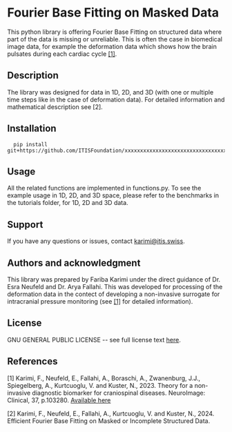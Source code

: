 # Fourier Base Fitting on Masked Data
This python library is offering Fourier Base Fitting on structured data where part of the data is missing or unreliable. This is often the case in biomedical image data, for example the deformation data which shows how the brain pulsates during each cardiac cycle [[1]](https://www.sciencedirect.com/science/article/pii/S221315822200345X). 

## Description
The library was designed for data in 1D, 2D, and 3D (with one or multiple time steps like in the case of deformation data). For detailed information and mathematical description see [2]. 

## Installation
```
  pip install git+https://github.com/ITISFoundation/xxxxxxxxxxxxxxxxxxxxxxxxxxxxxxxxxxxxxxxxxxxxxxxxxxxxxxxx.git
```

## Usage
All the related functions are implemented in functions.py. 
To see the example usage in 1D, 2D, and 3D space, please refer to the benchmarks in the tutorials folder, for 1D, 2D and 3D data. 

## Support
If you have any questions or issues, contact karimi@itis.swiss. 

## Authors and acknowledgment
This library was prepared by Fariba Karimi under the direct guidance of Dr. Esra Neufeld and Dr. Arya Fallahi. 
This was developed for processing of the deformation data in the contect of developing a non-invasive surrogate for intracranial pressure monitoring (see [[1]](https://www.sciencedirect.com/science/article/pii/S221315822200345X) for detailed information). 

## License
GNU GENERAL PUBLIC LICENSE -- see full license text [here](LICENSE).

## References
[1] Karimi, F., Neufeld, E., Fallahi, A., Boraschi, A., Zwanenburg, J.J., Spiegelberg, A., Kurtcuoglu, V. and Kuster, N., 2023. Theory for a non-invasive diagnostic biomarker for craniospinal diseases. NeuroImage: Clinical, 37, p.103280. [Available here](https://www.sciencedirect.com/science/article/pii/S221315822200345X)

[2] Karimi, F., Neufeld, E., Fallahi, A., Kurtcuoglu, V. and Kuster, N., 2024. Efficient Fourier Base Fitting on Masked or Incomplete Structured Data. 
